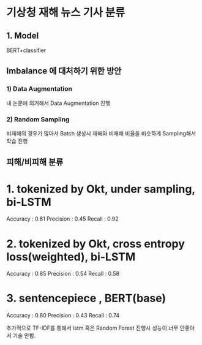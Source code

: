 # 기상청 재해 뉴스 기사 분류

## 1. Model  
BERT+classifier  

## Imbalance 에 대처하기 위한 방안  
### 1) Data Augmentation  
내 논문에 의거해서 Data Augmentation 진행  
### 2) Random Sampling  
비재해의 경우가 많아서 Batch 생성시 재해와 비재해 비율을 비슷하게 Sampling해서 학습 진행  

## 피해/비피해 분류

# 1. tokenized by Okt, under sampling, bi-LSTM
Accuracy : 0.81
Precision : 0.45
Recall : 0.92

# 2. tokenized by Okt, cross entropy loss(weighted), bi-LSTM
Accuracy : 0.85
Precision : 0.54
Recall : 0.58

# 3. sentencepiece , BERT(base) 
Accuracy : 0.80
Precision : 0.43
Recall : 0.74

추가적으로 TF-IDF를 통해서 lstm 혹은 Random Forest 진행시 성능이 너무 안좋아서 기술 안함.

